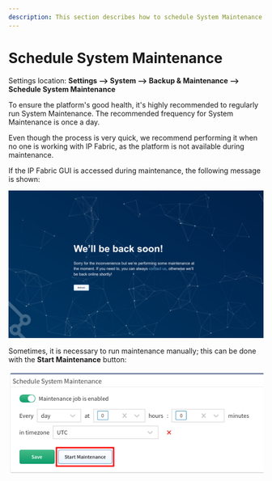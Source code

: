 ```yaml
---
description: This section describes how to schedule System Maintenance or run it manually.
---
```


# Schedule System Maintenance

Settings location: **Settings --> System --> Backup & Maintenance --> Schedule
System Maintenance**

To ensure the platform's good health, it's highly recommended to regularly run
System Maintenance. The recommended frequency for System Maintenance is once a
day.

Even though the process is very quick, we recommend performing it when no one is
working with IP Fabric, as the platform is not available during maintenance.

If the IP Fabric GUI is accessed during maintenance, the following message is
shown:

![System Maintenance message](system_maintenance/system_maintenance_message.png)

Sometimes, it is necessary to run maintenance manually; this can be done with
the **Start Maintenance** button:

![Schedule System Maintenance](system_maintenance/schedule_system_maintenance.png)
